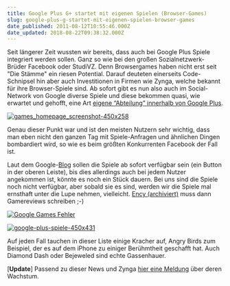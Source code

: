 ```yaml
---
title: Google Plus G+ startet mit eigenen Spielen (Browser-Games)
slug: google-plus-g-startet-mit-eigenen-spielen-browser-games
date_published: 2011-08-12T10:55:46.000Z
date_updated: 2018-08-22T09:38:32.000Z
---
```


Seit längerer Zeit wussten wir bereits, dass auch bei Google Plus Spiele integriert werden sollen. Ganz so wie bei den großen Sozialnetzwerk-Brüder Facebook oder StudiVZ. Denn Browsergames haben nicht erst seit "Die Stämme" ein riesen Potential. Darauf deuteten einerseits Code-Schnipsel hin aber auch Investitionen in Firmen wie Zynga, welche bekannt für ihre Browser-Spiele sind. Ab sofort gibt es nun also auch im Social-Network von Google diverse Spiele und diese bekommen quasi, wie erwartet und gehofft, eine Art [eigene “Abteilung” innerhalb von Google Plus](https://plus.google.com/games).

[![games_homepage_screenshot-450x258](//picdump.thafaker.de/2011/08/games_homepage_screenshot-450x258.png)](http://picdump.thafaker.de/2011/08/games_homepage_screenshot-450x258.png)

Genau dieser Punkt war und ist den meisten Nutzern sehr wichtig, dass man eben nicht den ganzen Tag mit Spiele-Anfragen und ähnlichen Dingen bombardiert wird, so wie es beim größten Konkurrenten Facebook der Fall ist.

Laut dem Google-[Blog](http://googleblog.blogspot.com/2011/08/games-in-google-fun-that-fits-your.html) sollen die Spiele ab sofort verfügbar sein (ein Button in der oberen Leiste), bis dies allerdings auch bei jedem Nutzer angekommen ist, könnte es noch ein Stück dauern. Bei uns sind die Spiele noch nicht verfügbar, aber sobald sie es sind, werden wir die Spiele mal ernsthaft unter die Lupe nehmen, vielleicht. [Ency (archiviert)](http://web.archive.org/web/20181025084814/http://thafaker.de:80/about/) muss dann Gamereviews schreiben ;-)

[![Google Games Fehler](//picdump.thafaker.de/2011/08/Bildschirmfoto-2011-08-12-um-13.12.45.png)](http://picdump.thafaker.de/2011/08/Bildschirmfoto-2011-08-12-um-13.12.45.png)

[![google-plus-spiele-450x431](//picdump.thafaker.de/2011/08/google-plus-spiele-450x431.jpg)](http://picdump.thafaker.de/2011/08/google-plus-spiele-450x431.jpg)

Auf jeden Fall tauchen in dieser Liste einige Kracher auf, Angry Birds zum Beispiel, der es auf dem iPhone zu einiger Berühmtheit geschafft hat. Auch Diamond Dash oder Bejeweled sind echte Gassenhauer.

[**Update**] Passend zu dieser News und Zynga [hier eine Meldung](http://www.heise.de/newsticker/meldung/Kraeftiges-Umsatzwachstum-bei-Zynga-1322320.html) über deren Wachstum.
